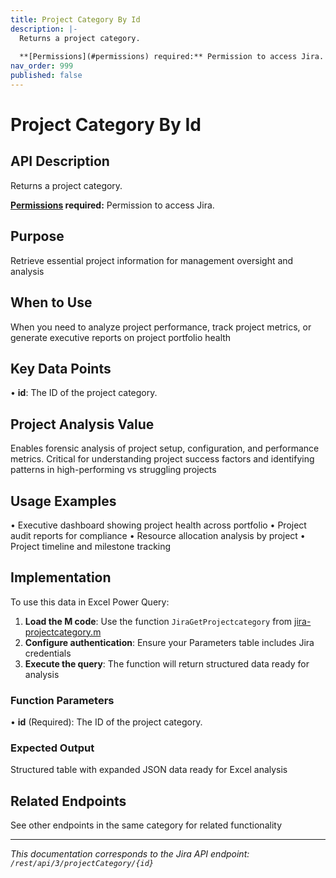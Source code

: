 ```yaml
---
title: Project Category By Id
description: |-
  Returns a project category.
  
  **[Permissions](#permissions) required:** Permission to access Jira.
nav_order: 999
published: false
---
```


# Project Category By Id

## API Description
Returns a project category.

**[Permissions](#permissions) required:** Permission to access Jira.

## Purpose
Retrieve essential project information for management oversight and analysis

## When to Use
When you need to analyze project performance, track project metrics, or generate executive reports on project portfolio health

## Key Data Points
• **id**: The ID of the project category.

## Project Analysis Value
Enables forensic analysis of project setup, configuration, and performance metrics. Critical for understanding project success factors and identifying patterns in high-performing vs struggling projects

## Usage Examples
• Executive dashboard showing project health across portfolio
• Project audit reports for compliance
• Resource allocation analysis by project
• Project timeline and milestone tracking

## Implementation
To use this data in Excel Power Query:

1. **Load the M code**: Use the function `JiraGetProjectcategory` from [jira-projectcategory.m](../assets/jira-projectcategory.m)
2. **Configure authentication**: Ensure your Parameters table includes Jira credentials
3. **Execute the query**: The function will return structured data ready for analysis

### Function Parameters
• **id** (Required): The ID of the project category.

### Expected Output
Structured table with expanded JSON data ready for Excel analysis

## Related Endpoints
See other endpoints in the same category for related functionality

---
*This documentation corresponds to the Jira API endpoint: `/rest/api/3/projectCategory/{id}`*
